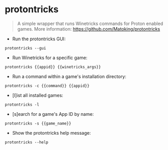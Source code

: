 # protontricks

> A simple wrapper that runs Winetricks commands for Proton enabled games.
> More information: <https://github.com/Matoking/protontricks>

- Run the protontricks GUI:

`protontricks --gui`

- Run Winetricks for a specific game:

`protontricks {{appid}} {{winetricks_args}}`

- Run a command within a game's installation directory:

`protontricks -c {{command}} {{appid}}`

- [l]ist all installed games:

`protontricks -l`

- [s]earch for a game's App ID by name:

`protontricks -s {{game_name}}`

- Show the protontricks help message:

`protontricks --help`
